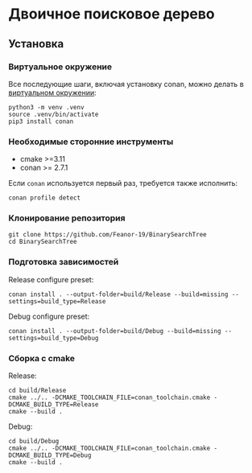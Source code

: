 # Двоичное поисковое дерево

## Установка

### Виртуальное окружение

Все последующие шаги, включая установку conan, можно делать в [виртуальном окружении](https://docs.python.org/3/library/venv.html):

```
python3 -m venv .venv
source .venv/bin/activate
pip3 install conan
```

### Необходимые сторонние инструменты

- cmake >=3.11
- conan >= 2.7.1

Если `conan` используется первый раз, требуется также исполнить: 
```
conan profile detect
```

### Клонирование репозитория

```
git clone https://github.com/Feanor-19/BinarySearchTree
cd BinarySearchTree
```

### Подготовка зависимостей

Release configure preset:
```
conan install . --output-folder=build/Release --build=missing --settings=build_type=Release
```

Debug configure preset:
```
conan install . --output-folder=build/Debug --build=missing --settings=build_type=Debug
```

### Сборка с cmake

Release:
```
cd build/Release
cmake ../.. -DCMAKE_TOOLCHAIN_FILE=conan_toolchain.cmake -DCMAKE_BUILD_TYPE=Release
cmake --build .
```

Debug:
```
cd build/Debug
cmake ../.. -DCMAKE_TOOLCHAIN_FILE=conan_toolchain.cmake -DCMAKE_BUILD_TYPE=Debug
cmake --build .
```